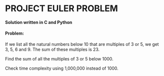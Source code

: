 # PROJECT EULER PROBLEM
#### Solution written in C and Python

#### Problem: 

 If we list all the natural numbers below 10 that are multiples of 3 or 5, 
 we get 3, 5, 6 and 9. The sum of these multiples is 23.
 
 Find the sum of all the multiples of 3 or 5 below 1000.
  
 Check time complexity using 1,000,000 instead of 1000.